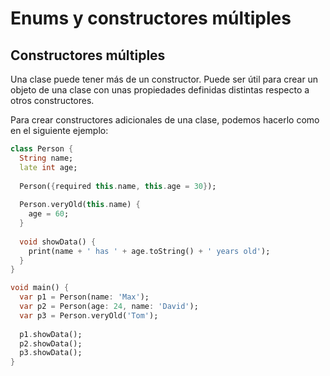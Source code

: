 # Enums y constructores múltiples

## Constructores múltiples

Una clase puede tener más de un constructor. Puede ser útil para crear un objeto de una clase con unas propiedades definidas distintas respecto a otros constructores. 

Para crear constructores adicionales de una clase, podemos hacerlo como en el siguiente ejemplo:

```dart
class Person {
  String name;
  late int age;
  
  Person({required this.name, this.age = 30});
  
  Person.veryOld(this.name) {
    age = 60;
  }
  
  void showData() {
    print(name + ' has ' + age.toString() + ' years old');
  }
}

void main() {
  var p1 = Person(name: 'Max');
  var p2 = Person(age: 24, name: 'David');
  var p3 = Person.veryOld('Tom');
  
  p1.showData();
  p2.showData();
  p3.showData();
}
```